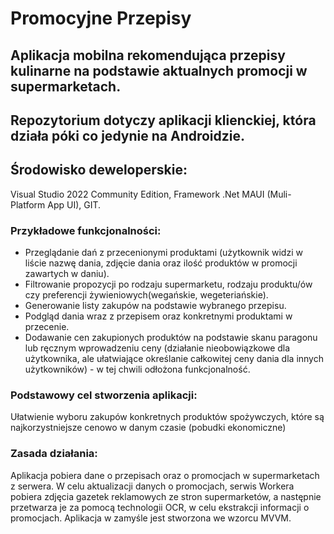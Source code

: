 # Promocyjne Przepisy
## Aplikacja mobilna rekomendująca przepisy kulinarne na podstawie aktualnych promocji w supermarketach.

## Repozytorium dotyczy aplikacji klienckiej, która działa póki co jedynie na Androidzie.


## Środowisko deweloperskie:
Visual Studio 2022 Community Edition, Framework .Net MAUI (Muli-Platform App UI), GIT.

### Przykładowe funkcjonalności:
* Przeglądanie dań z przecenionymi produktami (użytkownik widzi w liście nazwę dania, zdjęcie dania oraz ilość produktów w promocji zawartych w daniu).
* Filtrowanie propozycji po rodzaju supermarketu, rodzaju produktu/ów czy preferencji żywieniowych(wegańskie, wegeteriańskie).
* Generowanie listy zakupów na podstawie wybranego przepisu.
* Podgląd dania wraz z przepisem oraz konkretnymi produktami w przecenie.
* Dodawanie cen zakupionych produktów na podstawie skanu paragonu lub ręcznym wprowadzeniu ceny (działanie nieobowiązkowe dla użytkownika, ale ułatwiające określanie całkowitej ceny dania dla innych użytkowników) - w tej chwili odłożona funkcjonalność.

### Podstawowy cel stworzenia aplikacji:
Ułatwienie wyboru zakupów konkretnych produktów spożywczych, które są najkorzystniejsze cenowo w danym czasie (pobudki ekonomiczne)

### Zasada działania:
Aplikacja pobiera dane o przepisach oraz o promocjach w supermarketach z serwera. W celu aktualizacji danych o promocjach, serwis Workera pobiera zdjęcia gazetek reklamowych ze stron supermarketów, a następnie przetwarza je za pomocą technologii OCR, w celu ekstrakcji informacji o promocjach. Aplikacja w zamyśle jest stworzona we wzorcu MVVM.










